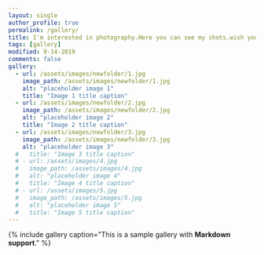 ```yaml
---
layout: single
author_profile: true
permalink: /gallery/
title: I'm interested in photography.Here you can see my shots.wish you enjoy!
tags: [gallery]
modified: 9-14-2019
comments: false
gallery:
  - url: /assets/images/newfolder/1.jpg
    image_path: /assets/images/newfolder/1.jpg
    alt: "placeholder image 1"
    title: "Image 1 title caption"
  - url: /assets/images/newfolder/2.jpg
    image_path: /assets/images/newfolder/2.jpg
    alt: "placeholder image 2"
    title: "Image 2 title caption"
  - url: /assets/images/newfolder/3.jpg
    image_path: /assets/images/newfolder/3.jpg
    alt: "placeholder image 3"
  #   title: "Image 3 title caption"  
  # - url: /assets/images/4.jpg
  #   image_path: /assets/images/4.jpg
  #   alt: "placeholder image 4"
  #   title: "Image 4 title caption"
  # - url: /assets/images/5.jpg
  #   image_path: /assets/images/5.jpg
  #   alt: "placeholder image 5"
  #   title: "Image 5 title caption"    
---
```


{% include gallery caption="This is a sample gallery with **Markdown support**." %}

